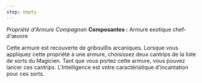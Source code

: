```yaml
---
step: empty
---
```

_Propriété d'Armure Compagnon_
__Composantes :__ Armure exotique chef-d'œuvre

Cette armure est recouverte de gribouillis arcaniques. Lorsque vous appliquez cette propriété à une armure, choisissez deux cantrips de la liste de sorts du Magicien. Tant que vous portez cette armure, vous pouvez lancer ces cantrips. L'Intelligence est votre caractéristique d'incantation pour ces sorts.